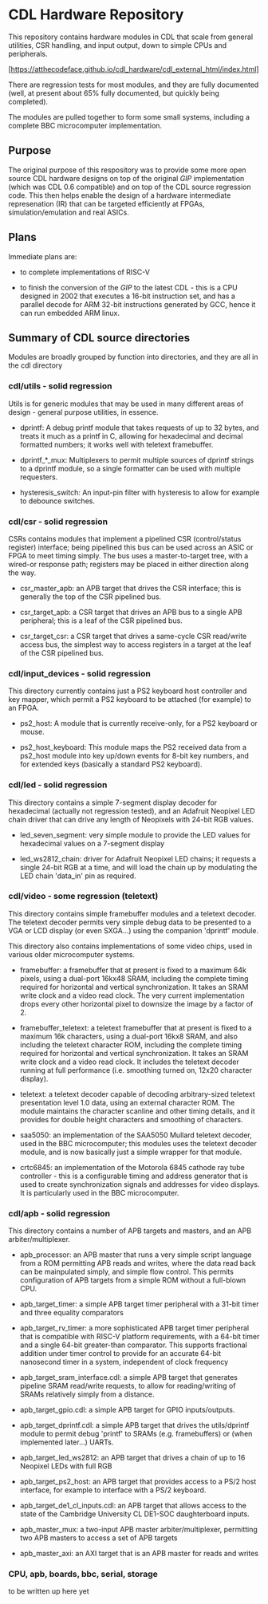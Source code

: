 # CDL Hardware Repository

This repository contains hardware modules in CDL that scale from
general utilities, CSR handling, and input output, down to simple CPUs
and peripherals.

[https://atthecodeface.github.io/cdl_hardware/cdl_external_html/index.html]

There are regression tests for most modules, and they are fully
documented (well, at present about 65% fully documented, but quickly
being completed).

The modules are pulled together to form some small systems, including
a complete BBC microcomputer implementation.

## Purpose

The original purpose of this respository was to provide some more open
source CDL hardware designs on top of the original *GIP*
implementation (which was CDL 0.6 compatible) and on top of the CDL
source regression code. This then helps enable the design of a
hardware intermediate represenation (IR) that can be targeted
efficiently at FPGAs, simulation/emulation and real ASICs.

## Plans

Immediate plans are:

* to complete implementations of RISC-V

* to finish the conversion of the *GIP* to the latest CDL - this is a
  CPU designed in 2002 that executes a 16-bit instruction set, and has
  a parallel decode for ARM 32-bit instructions generated by GCC,
  hence it can run embedded ARM linux.

## Summary of CDL source directories

Modules are broadly grouped by function into directories, and they are
all in the cdl directory

### cdl/utils - solid regression 

Utils is for generic modules that may be used in many different areas
of design - general purpose utilities, in essence.

* dprintf: A debug printf module that takes requests of up to 32
  bytes, and treats it much as a printf in C, allowing for hexadecimal
  and decimal formatted numbers; it works well with teletext
  framebuffer.

* dprintf_*_mux: Multiplexers to permit multiple sources of dprintf
  strings to a dprintf module, so a single formatter can be used with
  multiple requesters.

* hysteresis_switch: An input-pin filter with hysteresis to allow for
  example to debounce switches.

### cdl/csr - solid regression 

CSRs contains modules that implement a pipelined CSR (control/status
register) interface; being pipelined this bus can be used across an
ASIC or FPGA to meet timing simply. The bus uses a master-to-target
tree, with a wired-or response path; registers may be placed in either
direction along the way.

* csr_master_apb: an APB target that drives the CSR interface; this is
  generally the top of the CSR pipelined bus.

* csr_target_apb: a CSR target that drives an APB bus to a single APB
  peripheral; this is a leaf of the CSR pipelined bus.

* csr_target_csr: a CSR target that drives a same-cycle CSR read/write
  access bus, the simplest way to access registers in a target at the
  leaf of the CSR pipelined bus.

### cdl/input_devices - solid regression

This directory currently contains just a PS2 keyboard host controller
and key mapper, which permit a PS2 keyboard to be attached (for
example) to an FPGA.

* ps2_host: A module that is currently receive-only, for a PS2
  keyboard or mouse.

* ps2_host_keyboard: This module maps the PS2 received data from a
  ps2_host module into key up/down events for 8-bit key numbers, and
  for extended keys (basically a standard PS2 keyboard).

### cdl/led - solid regression

This directory contains a simple 7-segment display decoder for
hexadecimal (actually not regression tested), and an Adafruit Neopixel
LED chain driver that can drive any length of Neopixels with 24-bit
RGB values.

* led_seven_segment: very simple module to provide the LED values for
  hexadecimal values on a 7-segment display

* led_ws2812_chain: driver for Adafruit Neopixel LED chains; it
  requests a single 24-bit RGB at a time, and will load the chain up
  by modulating the LED chain 'data_in' pin as required.

### cdl/video - some regression (teletext)

This directory contains simple framebuffer modules and a teletext
decoder. The teletext decoder permits very simple debug data to be
presented to a VGA or LCD display (or even SXGA...) using the
companion 'dprintf' module.

This directory also contains implementations of some video chips, used
in various older microcomputer systems.

* framebuffer: a framebuffer that at present is fixed to a maximum 64k
  pixels, using a dual-port 16kx48 SRAM, including the complete timing
  required for horizontal and vertical synchronization. It takes an
  SRAM write clock and a video read clock. The very current
  implementation drops every other horizontal pixel to downsize the
  image by a factor of 2.

* framebuffer_teletext: a teletext framebuffer that at present is
  fixed to a maximum 16k characters, using a dual-port 16kx8 SRAM, and
  also including the teletext character ROM, including the complete
  timing required for horizontal and vertical synchronization. It
  takes an SRAM write clock and a video read clock. It includes the
  teletext decoder running at full performance (i.e. smoothing turned
  on, 12x20 character display).

* teletext: a teletext decoder capable of decoding arbitrary-sized
  teletext presentation level 1.0 data, using an external character
  ROM. The module maintains the character scanline and other timing
  details, and it provides for double height characters and smoothing
  of characters.

* saa5050: an implementation of the SAA5050 Mullard teletext decoder,
  used in the BBC microcomputer; this modules uses the teletext
  decoder module, and is now basically just a simple wrapper for that
  module.

* crtc6845: an implementation of the Motorola 6845 cathode ray tube
  controller - this is a configurable timing and address generator
  that is used to create synchronization signals and addresses for
  video displays. It is particularly used in the BBC microcomputer.

### cdl/apb - solid regression

This directory contains a number of APB targets and masters, and an
APB arbiter/multiplexer.

* apb_processor: an APB master that runs a very simple script language
  from a ROM permitting APB reads and writes, where the data read back
  can be mainpulated simply, and simple flow control. This permits
  configuration of APB targets from a simple ROM without a full-blown
  CPU.

* apb_target_timer: a simple APB target timer peripheral with a 31-bit
  timer and three equality comparators

* apb_target_rv_timer: a more sophisticated APB target timer
  peripheral that is compatible with RISC-V platform requirements,
  with a 64-bit timer and a single 64-bit greater-than
  comparator. This supports fractional addition under timer control to
  provide for an accurate 64-bit nanosecond timer in a system,
  independent of clock frequency

* apb_target_sram_interface.cdl: a simple APB target that generates
  pipeline SRAM read/write requests, to allow for reading/writing of
  SRAMs relatively simply from a distance.

* apb_target_gpio.cdl: a simple APB target for GPIO inputs/outputs.

* apb_target_dprintf.cdl: a simple APB target that drives the
  utils/dprintf module to permit debug 'printf' to SRAMs
  (e.g. framebuffers) or (when implemented later...) UARTs.

* apb_target_led_ws2812: an APB target that drives a chain of up to 16
  Neopixel LEDs with full RGB

* apb_target_ps2_host: an APB target that provides access to a PS/2
  host interface, for example to interface with a PS/2 keyboard.

* apb_target_de1_cl_inputs.cdl: an APB target that allows access to
  the state of the Cambridge University CL DE1-SOC daughterboard inputs.

* apb_master_mux: a two-input APB master arbiter/multiplexer,
  permitting two APB masters to access a set of APB targets

* apb_master_axi: an AXI target that is an APB master for reads and writes

### CPU, apb, boards, bbc, serial, storage

to be written up here yet
